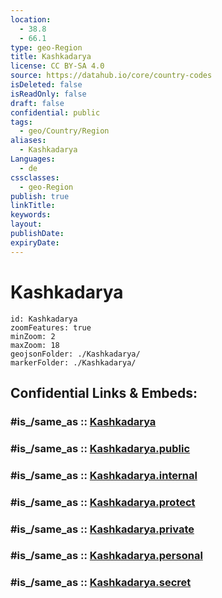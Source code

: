 ```yaml
---
location:
  - 38.8
  - 66.1
type: geo-Region
title: Kashkadarya
license: CC BY-SA 4.0
source: https://datahub.io/core/country-codes
isDeleted: false
isReadOnly: false
draft: false
confidential: public
tags:
  - geo/Country/Region
aliases:
  - Kashkadarya
Languages:
  - de
cssclasses:
  - geo-Region
publish: true
linkTitle:
keywords:
layout:
publishDate:
expiryDate:
---
```


# Kashkadarya

```leaflet
id: Kashkadarya
zoomFeatures: true 
minZoom: 2 
maxZoom: 18
geojsonFolder: ./Kashkadarya/
markerFolder: ./Kashkadarya/
```


## Confidential Links & Embeds: 

### #is_/same_as :: [Kashkadarya](/_Standards/Earth/Continent/Asia/Asia~Central/Uzbekistan/Regions~Uzbekistan/Kashkadarya.md) 

### #is_/same_as :: [Kashkadarya.public](/_public/Earth/Continent/Asia/Asia~Central/Uzbekistan/Regions~Uzbekistan/Kashkadarya.public.md) 

### #is_/same_as :: [Kashkadarya.internal](/_internal/Earth/Continent/Asia/Asia~Central/Uzbekistan/Regions~Uzbekistan/Kashkadarya.internal.md) 

### #is_/same_as :: [Kashkadarya.protect](/_protect/Earth/Continent/Asia/Asia~Central/Uzbekistan/Regions~Uzbekistan/Kashkadarya.protect.md) 

### #is_/same_as :: [Kashkadarya.private](/_private/Earth/Continent/Asia/Asia~Central/Uzbekistan/Regions~Uzbekistan/Kashkadarya.private.md) 

### #is_/same_as :: [Kashkadarya.personal](/_personal/Earth/Continent/Asia/Asia~Central/Uzbekistan/Regions~Uzbekistan/Kashkadarya.personal.md) 

### #is_/same_as :: [Kashkadarya.secret](/_secret/Earth/Continent/Asia/Asia~Central/Uzbekistan/Regions~Uzbekistan/Kashkadarya.secret.md)

